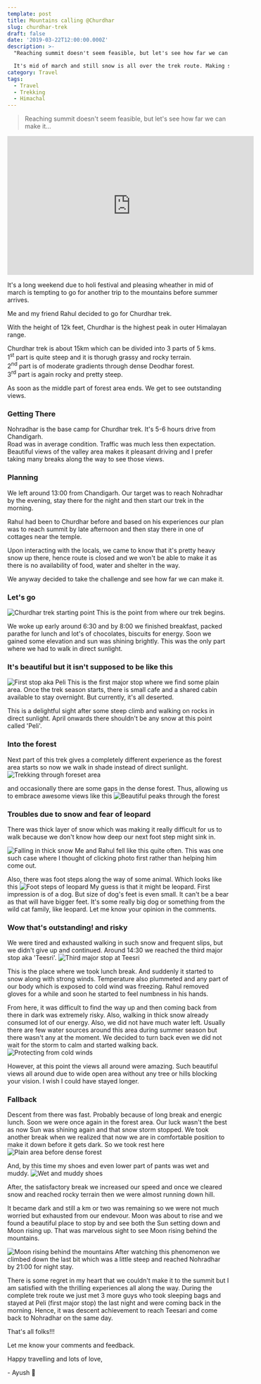 ```yaml
---
template: post
title: Mountains calling @Churdhar
slug: churdhar-trek
draft: false
date: '2019-03-22T12:00:00.000Z'
description: >-
  "Reaching summit doesn't seem feasible, but let's see how far we can make it".

  It's mid of march and still snow is all over the trek route. Making summit climb difficult specially without professional gears and logistics. Anyway, let's see what are the challenges...
category: Travel
tags:
  - Travel
  - Trekking
  - Himachal
---
```

>Reaching summit doesn't seem feasible, but let's see how far we can make it...

<iframe width="560" height="315" src="https://www.youtube.com/embed/1z88W7EqofQ?rel=0&amp" frameborder="0" allow="accelerometer; autoplay; loop;  encrypted-media; gyroscope; picture-in-picture" allowfullscreen></iframe>

It's a long weekend due to holi festival and pleasing wheather in mid of march is tempting to go for another trip to the mountains before summer arrives.

Me and my friend Rahul decided to go for Churdhar trek.

With the height of 12k feet, Churdhar is the highest peak in outer Himalayan range.

Churdhar trek is about 15km which can be divided into 3 parts of 5 kms.  
1<sup>st</sup> part is quite steep and it is thorugh grassy and rocky terrain.  
2<sup>nd</sup> part is of moderate gradients through dense Deodhar forest.  
3<sup>rd</sup> part is again rocky and pretty steep.

As soon as the middle part of forest area ends. We get to see outstanding views.

### Getting There
Nohradhar is the base camp for Churdhar trek. It's 5-6 hours drive from Chandigarh.  
Road was in average condition. Traffic was much less then expectation. Beautiful views of the valley area makes it pleasant driving and I prefer taking many breaks along the way to see those views.

### Planning
We left around 13:00 from Chandigarh. Our target was to reach Nohradhar by the evening, stay there for the night and then start our trek in the morning.

Rahul had been to Churdhar before and based on his experiences our plan was to reach summit by late afternoon and then stay there in one of cottages near the temple.

Upon interacting with the locals, we came to know that it's pretty heavy snow up there, hence route is closed and we won't be able to make it as there is no availability of food, water and shelter in the way.

We anyway decided to take the challenge and see how far we can make it.

### Let's go

![Churdhar trek starting point](/media/churdhar-trek-4.jpg 'Churdhar trek starting point')
This is the point from where our trek begins.

We woke up early around 6:30 and by 8:00 we finished breakfast, packed parathe for lunch and lot's of chocolates, biscuits for energy. Soon we gained some elevation and sun was shining brightly. This was the only part where we had to walk in direct sunlight.

### It's beautiful but it isn't supposed to be like this

![First stop aka Peli](/media/churdhar-trek-12.jpg 'First stop aka Peli')
This is the first major stop where we find some plain area. Once the trek season starts, there is small cafe and a shared cabin available to stay overnight. But currently, it's all deserted.

This is a delightful sight after some steep climb and walking on rocks in direct sunlight. April onwards there shouldn't be any snow at this point called 'Peli'.

### Into the forest

Next part of this trek gives a completely different experience as the forest area starts so now we walk in shade instead of direct sunlight.
![Trekking through foreset area](/media/churdhar-trek-5.jpg 'Middle part of trek through forest area')

and occasionally there are some gaps in the dense forest. Thus, allowing us to embrace awesome views like this
![Beautiful peaks through the forest](/media/churdhar-trek-9.jpg 'Beautiful peaks through the forest')

### Troubles due to snow and fear of leopard

There was thick layer of snow which was making it really difficult for us to walk because we don't know how deep our next foot step might sink in.

![Falling in thick snow](/media/churdhar-trek-8.jpg 'Falling in thick layer of snow')
Me and Rahul fell like this quite often. This was one such case where I thought of clicking photo first rather than helping him come out.

Also, there was foot steps along the way of some animal. Which looks like this
![Foot steps of leopard](/media/churdhar-trek-6.jpg 'Foot steps of leopard')
My guess is that it might be leopard. First impression is of a dog. But size of dog's feet is even small. It can't be a bear as that will have bigger feet. It's some really big dog or something from the wild cat family, like leopard. Let me know your opinion in the comments.

### Wow that's outstanding! and risky

We were tired and exhausted walking in such snow and frequent slips, but we didn't give up and continued. Around 14:30 we reached the third major stop aka 'Teesri'.
![Third major stop at Teesri](/media/churdhar-trek-10.jpg 'Third major stop at Teesri')

This is the place where we took lunch break. And suddenly it started to snow along with strong winds. Temperature also plummeted and any part of our body which is exposed to cold wind was freezing. Rahul removed gloves for a while and soon he started to feel numbness in his hands.

From here, it was difficult to find the way up and then coming back from there in dark was extremely risky. Also, walking in thick snow already consumed lot of our energy. Also, we did not have much water left. Usually there are few water sources around this area during summer season but there wasn't any at the moment.
We decided to turn back even we did not wait for the storm to calm and started walking back.
![Protecting from cold winds](/media/churdhar-trek-2.jpg 'Protecting myself from cold winds and snow')

However, at this point the views all around were amazing. Such beautiful views all around due to wide open area without any tree or hills blocking your vision. I wish I could have stayed longer.

### Fallback

Descent from there was fast. Probably because of long break and energic lunch. Soon we were once again in the forest area.
Our luck wasn't the best as now Sun was shining again and that snow storm stopped. We took another break when we realized that now we are in comfortable position to make it down before it gets dark. So we took rest here
![Plain area before dense forest](/media/churdhar-trek-7.jpg 'Plain area before dense forest')

And, by this time my shoes and even lower part of pants was wet and muddy.
![Wet and muddy shoes](/media/churdhar-trek-11.jpg 'Wet and muddy shoes')

After, the satisfactory break we increased our speed and once we cleared snow and reached rocky terrain then we were almost running down hill.

It became dark and still a km or two was remaining so we were not much worried but exhausted from our endevour. Moon was about to rise and we found a beautiful place to stop by and see both the Sun setting down and Moon rising up. That was marvelous sight to see Moon rising behind the mountains.

![Moon rising behind the mountains](/media/churdhar-trek-1.jpg 'Moon rising behind the mountains')
After watching this phenomenon we climbed down the last bit which was a little steep and reached Nohradhar by 21:00 for night stay.

There is some regret in my heart that we couldn't make it to the summit but I am satisfied with the thrilling experiences all along the way. During the complete trek route we just met 3 more guys who took sleeping bags and stayed at Peli (first major stop) the last night and were coming back in the morning. Hence, it was descent achievement to reach Teesari and come back to Nohradhar on the same day.

That's all folks!!!

Let me know your comments and feedback.

Happy travelling and lots of love,

\- Ayush 🙂
